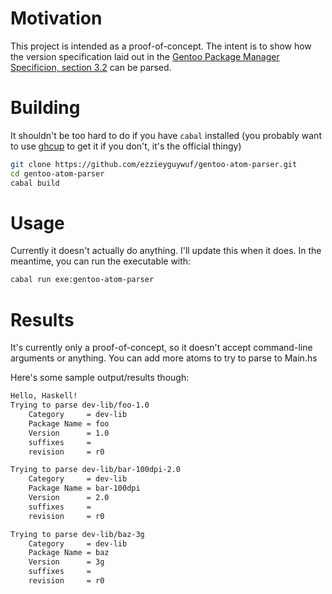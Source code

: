 Motivation
==========

This project is intended as a proof-of-concept. The intent is to show how the
version specification laid out in the [Gentoo Package Manager Specificion,
section 3.2](https://dev.gentoo.org/~ulm/pms/head/pms.html#x1-250003.2) can be
parsed.

Building
========

It shouldn't be too hard to do if you have `cabal` installed (you probably want
to use [ghcup](https://www.haskell.org/ghcup/) to get it if you don't, it's the
official thingy)

```sh
git clone https://github.com/ezzieyguywuf/gentoo-atom-parser.git
cd gentoo-atom-parser
cabal build
```

Usage
=====

Currently it doesn't actually do anything. I'll update this when it does. In the
meantime, you can run the executable with:

```sh
cabal run exe:gentoo-atom-parser
```

Results
=======

It's currently only a proof-of-concept, so it doesn't accept command-line
arguments or anything. You can add more atoms to try to parse to Main.hs 

Here's some sample output/results though:

```sh
Hello, Haskell!
Trying to parse dev-lib/foo-1.0
    Category     = dev-lib
    Package Name = foo
    Version      = 1.0
    suffixes     = 
    revision     = r0

Trying to parse dev-lib/bar-100dpi-2.0
    Category     = dev-lib
    Package Name = bar-100dpi
    Version      = 2.0
    suffixes     = 
    revision     = r0

Trying to parse dev-lib/baz-3g
    Category     = dev-lib
    Package Name = baz
    Version      = 3g
    suffixes     = 
    revision     = r0

```
